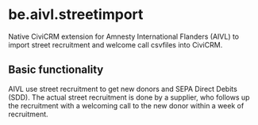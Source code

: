 # be.aivl.streetimport
Native CiviCRM extension for Amnesty International Flanders (AIVL) to import street recruitment and welcome call csvfiles into CiviCRM.

## Basic functionality ##
AIVL use street recruitment to get new donors and SEPA Direct Debits (SDD). The actual street recruitment is done by a supplier, who follows up the recruitment with a welcoming call to the new donor within a week of recruitment.
